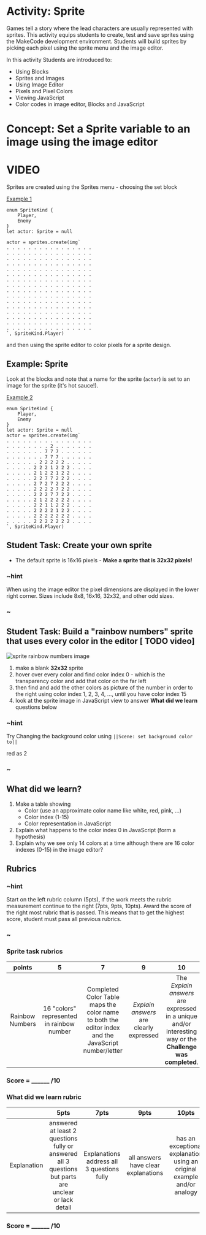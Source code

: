 # Activity: Sprite

Games tell a story where the lead characters are usually represented with sprites.  This activity equips students to create, test and save sprites using the MakeCode development environment. Students will build sprites by picking each pixel using the sprite menu and the image editor.

In this activity Students are introduced to:

* Using Blocks  
* Sprites and Images  
* Using Image Editor  
* Pixels and Pixel Colors  
* Viewing JavaScript  
* Color codes in image editor, Blocks and JavaScript  


# Concept: Set a Sprite variable to an image using the image editor

# VIDEO

Sprites are created using the Sprites menu - choosing the set block  

[Example 1](https://makecode.com/_g3CcuWigwKR8)
```blocks
enum SpriteKind {
    Player,
    Enemy
}
let actor: Sprite = null

actor = sprites.create(img`
. . . . . . . . . . . . . . . . 
. . . . . . . . . . . . . . . . 
. . . . . . . . . . . . . . . . 
. . . . . . . . . . . . . . . . 
. . . . . . . . . . . . . . . . 
. . . . . . . . . . . . . . . . 
. . . . . . . . . . . . . . . . 
. . . . . . . . . . . . . . . . 
. . . . . . . . . . . . . . . . 
. . . . . . . . . . . . . . . . 
. . . . . . . . . . . . . . . . 
. . . . . . . . . . . . . . . . 
. . . . . . . . . . . . . . . . 
. . . . . . . . . . . . . . . . 
. . . . . . . . . . . . . . . . 
. . . . . . . . . . . . . . . . 
`, SpriteKind.Player)
```

and then using the sprite editor to color pixels for a sprite design.  

## Example: Sprite

Look at the blocks and note that a name for the sprite (`actor`) is set to an image for the sprite (it's hot sauce!).

[Example 2](https://makecode.com/_VEXXpq9RtRfT)
```blocks
enum SpriteKind {
    Player,
    Enemy
}
let actor: Sprite = null
actor = sprites.create(img`
. . . . . . . . . . . . . . . . 
. . . . . . . . 2 . . . . . . . 
. . . . . . . 7 7 7 . . . . . . 
. . . . . . . 7 7 7 . . . . . . 
. . . . . . 2 2 2 2 2 . . . . . 
. . . . . 2 2 2 1 2 2 2 . . . . 
. . . . . 2 1 2 2 1 2 2 . . . . 
. . . . . 2 2 7 7 2 2 2 . . . . 
. . . . . 2 7 2 7 2 2 2 . . . . 
. . . . . 2 2 2 2 7 2 2 . . . . 
. . . . . 2 2 2 7 7 2 2 . . . . 
. . . . . 2 1 2 2 2 2 2 . . . . 
. . . . . 2 2 1 1 2 2 2 . . . . 
. . . . . 2 2 2 2 1 2 2 . . . . 
. . . . . 2 2 2 2 2 2 2 . . . . 
. . . . . 2 2 2 2 2 2 2 . . . . 
`, SpriteKind.Player)
```

## Student Task: Create your own sprite  

* The default sprite is 16x16 pixels - **Make a sprite that is 32x32 pixels!**  

### ~hint
When using the image editor the pixel dimensions are displayed in the lower right corner. Sizes include 8x8, 16x16, 32x32, and other odd sizes.
### ~


## Student Task: Build a "rainbow numbers" sprite that uses every color in the editor [ TODO video]

![sprite rainbow numbers image](/static/courses/csintro1/variables/rainbownumbers.png)
1. make a blank **32x32** sprite  
2. hover over every color and find color index 0 - which is the transparency color and add that color on the far left  
3. then find and add the other colors as picture of the number in order to the right using color index 1, 2, 3, 4, ..., until you have color index 15
4. look at the sprite image in JavaScript view to answer **What did we learn** questions below

### ~hint
Try Changing the background color
using ``||Scene: set background color to||``

red as 2
### ~


## What did we learn?

1. Make a table showing 
     - Color (use an approximate color name like white, red, pink, ...)  
     - Color index (1-15)  
     - Color representation in JavaScript  
2. Explain what happens to the color index 0 in JavaScript (form a hypothesis)  
3. Explain why we see only 14 colors at a time although there are 16 color indexes (0-15) in the image editor?  

## Rubrics

### ~hint
Start on the left rubric column (5pts), if the work meets the rubric measurement continue to the right (7pts, 9pts, 10pts). Award the score of the right most rubric that is passed.  This means that to get the highest score, student must pass all previous rubrics.
### ~

### Sprite task rubrics

| points | 5 | 7 | 9 | 10 |
|:---:|:---:|:---:|:---:|:---:|
| Rainbow Numbers | 16 "colors" represented in rainbow number |Completed Color Table maps the color name to both the editor index and the JavaScript number/letter  |  *Explain answers* are clearly expressed | The *Explain answers* are expressed in a unique and/or interesting way or the **Challenge was completed**. |

### Score = \_\_\_\_\_\_ /10 

### What did we learn rubric
|   | 5pts | 7pts | 9pts | 10pts |
|:---:|:---:|:---:|:---:|:---:|
| Explanation | answered at least 2 questions fully or answered all 3 questions but parts are unclear or lack detail | Explanations address all 3 questions fully | all answers have clear explanations |  has an exceptional explanation using an original example and/or analogy |

### Score = \_\_\_\_\_\_ /10 
